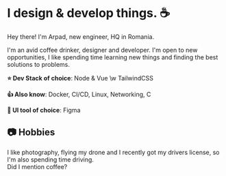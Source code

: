# I design & develop things. ☕

Hey there! I'm Arpad, new engineer, HQ in Romania.

I'm an avid coffee drinker, designer and developer. I'm open to new opportunities, I like spending time learning new things and finding the best solutions to problems.

**⭐ Dev Stack of choice**: Node & Vue \w TailwindCSS  

**👍 Also know**: Docker, CI/CD, Linux, Networking, C

**🎨 UI tool of choice**: Figma  

## 📷 Hobbies

I like photography, flying my drone and I recently got my drivers license, so I'm also spending time driving.  
Did I mention coffee?
